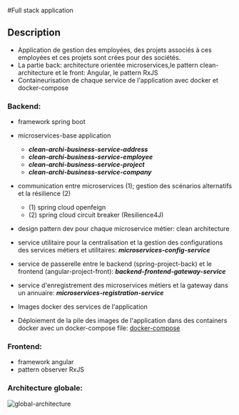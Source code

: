 #Full stack application
## Description

- Application de gestion des employées, des projets associés à ces employées et ces projets sont crées pour des sociétés.
- La partie back: architecture orientée microservices,le pattern clean-architecture et le front: Angular, le pattern RxJS
- Containeurisation de chaque service de l'application avec docker et docker-compose

### Backend:
- framework spring boot
- microservices-base application
	- ***clean-archi-business-service-address***
	- ***clean-archi-business-service-employee***
	- ***clean-archi-business-service-project***
	- ***clean-archi-business-service-company***
	
- communication entre microservices (1); gestion des scénarios alternatifs et la résilience (2)
	- (1) spring cloud openfeign
	- (2) spring cloud circuit breaker (Resilience4J)

- design pattern dev pour chaque microservice métier: clean architecture
- service utilitaire pour la centralisation et la gestion des configurations des services métiers et utilitaires: ***microservices-config-service***
- service de passerelle entre le backend (spring-project-back) et le frontend (angular-project-front): ***backend-frontend-gateway-service***
     
- service d'enregistrement des microservices métiers et la gateway dans un annuaire: ***microservices-registration-service***
     
- Images docker des services de l'application
- Déploiement de la pile des images de l'application dans des containers docker avec un docker-compose file: [docker-compose](https://github.com/placidenduwayo1/fullstack-application-springboot-angular-deployment.git)
   

### Frontend:

- framework angular
- pattern observer RxJS

### Architecture globale: 
![global-architecture](https://github.com/placidenduwayo1/fullstack-application-java-spring-angular/assets/124048212/fa02b196-fa4a-450c-8148-8bb4e87edecd)

